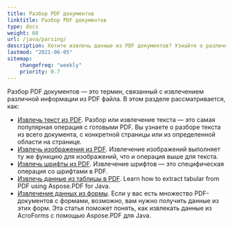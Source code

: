 ```yaml
---
title: Разбор PDF документов 
linktitle: Разбор PDF документов
type: docs
weight: 60
url: /java/parsing/
description: Хотите извлечь данные из PDF документов? Узнайте о различных методах извлечения данных из PDF с помощью Aspose.PDF для Java.
lastmod: "2021-06-05"
sitemap:
    changefreq: "weekly"
    priority: 0.7
---
```


Разбор PDF документов — это термин, связанный с извлечением различной информации из PDF файла. В этом разделе рассматривается, как:

- [Извлечь текст из PDF](/pdf/java/extract-text-from-pdf/). Разбор или извлечение текста — это самая популярная операция с готовыми PDF. Вы узнаете о разборе текста из всего документа, с конкретной страницы или из определенной области на странице.
- [Извлечь изображения из PDF](/pdf/java/extract-images-from-the-pdf-file/). Извлечение изображений выполняет ту же функцию для изображений, что и операция выше для текста.
- [Извлечь шрифты из PDF](/pdf/java/extract-fonts-from-pdf/). Извлечение шрифтов — это специфическая операция со шрифтами в PDF.
- [Извлечь данные из таблицы в PDF](/pdf/java/extract-data-from-table-in-pdf/).
 Learn how to extract tabular from PDF using Aspose.PDF for Java.  
- [Извлечение данных из формы](/pdf/java/extract-data-from-acroform/). Если у вас есть множество PDF-документов с формами, возможно, вам нужно получить данные из этих форм. Эта статья поможет понять, как извлекать данные из AcroForms с помощью Aspose.PDF для Java.